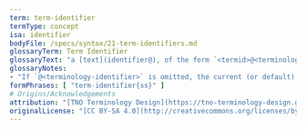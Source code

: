 ```yaml
---
term: term-identifier
termType: concept
isa: identifier
bodyFile: /specs/syntax/21-term-identifiers.md
glossaryTerm: Term Identifier
glossaryText: "a [text](identifier@), of the form `<termid>@<terminology-identifier>`, that is used for identifying a [semantic unit](@) within a designated [terminology](@)."
glossaryNotes:
- "If `@<terminology-identifier>` is omitted, the current (or default) [terminology](@) is assumed."
formPhrases: [ "term-identifier{ss}" ]
# Origins/Acknowledgements
attribution: "[TNO Terminology Design](https://tno-terminology-design.github.io/tev2-specifications/docs)"
originalLicense: "[CC BY-SA 4.0](http://creativecommons.org/licenses/by-sa/4.0/?ref=chooser-v1)"
---
```


